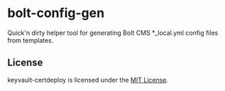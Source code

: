 # bolt-config-gen

Quick'n dirty helper tool for generating Bolt CMS *_local.yml config files from templates.  

## License

keyvault-certdeploy is licensed under the [MIT License](http://opensource.org/licenses/MIT).